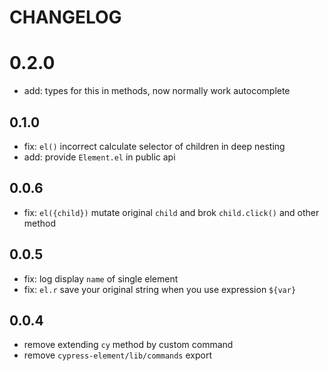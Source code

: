 # CHANGELOG

# 0.2.0

- add: types for this in methods, now normally work autocomplete

## 0.1.0

- fix: `el()` incorrect calculate selector of children in deep nesting
- add: provide `Element.el` in public api

## 0.0.6

- fix: `el({child})` mutate original `child` and brok `child.click()` and other method

## 0.0.5

- fix: log display `name` of single element
- fix: `el.r` save your original string when you use expression `${var}`

## 0.0.4

- remove extending `cy` method by custom command
- remove `cypress-element/lib/commands` export
